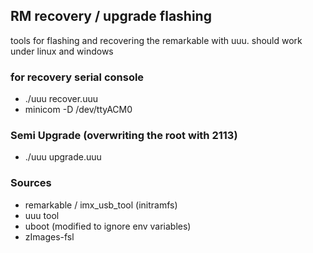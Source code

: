 ## RM recovery / upgrade flashing
tools for flashing and recovering the remarkable with uuu. 
should work under linux and windows

### for recovery serial console 
- ./uuu recover.uuu
- minicom -D /dev/ttyACM0


### Semi Upgrade (overwriting the root with 2113)
- ./uuu upgrade.uuu

### Sources
- remarkable / imx_usb_tool (initramfs)
- uuu tool
- uboot (modified to ignore env variables)
- zImages-fsl

